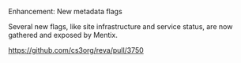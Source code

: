 Enhancement: New metadata flags

Several new flags, like site infrastructure and service status, are now gathered and exposed by Mentix.

https://github.com/cs3org/reva/pull/3750
